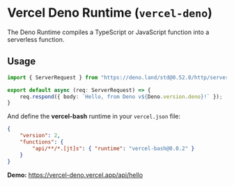 # Vercel Deno Runtime (`vercel-deno`)

The Deno Runtime compiles a TypeScript or JavaScript function into a serverless
function.


## Usage

```typescript
import { ServerRequest } from "https://deno.land/std@0.52.0/http/server.ts";

export default async (req: ServerRequest) => {
	req.respond({ body: `Hello, from Deno v${Deno.version.deno}!` });
}
```

And define the **vercel-bash** runtime in your `vercel.json` file:

```json
{
	"version": 2,
	"functions": {
		"api/**/*.[jt]s": { "runtime": "vercel-bash@0.0.2" }
	}
}
```

**Demo:** https://vercel-deno.vercel.app/api/hello
